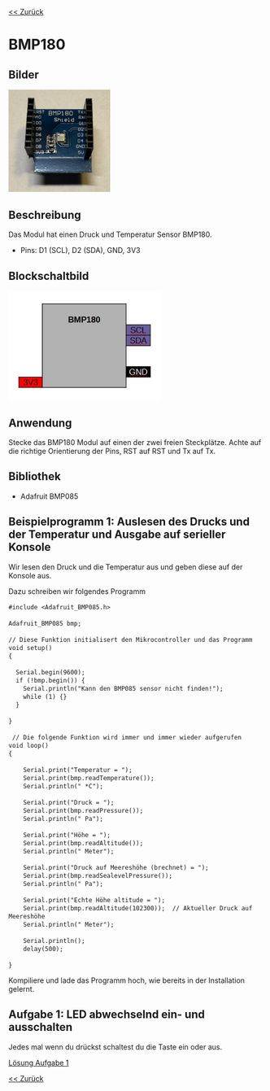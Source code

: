 [<< Zurück](../README.md)

# BMP180

## Bilder

<img src="Bilder/vorne.JPEG" alt="drawing" width="200"/>

## Beschreibung

Das Modul hat einen Druck und Temperatur Sensor BMP180.

- Pins: D1 (SCL), D2 (SDA), GND, 3V3

## Blockschaltbild

<img src="Bilder/pins.jpg" alt="drawing" width="300"/>

## Anwendung

Stecke das BMP180 Modul auf einen der zwei freien Steckplätze. Achte auf die richtige Orientierung der Pins, RST auf RST und Tx auf Tx.

## Bibliothek

- Adafruit BMP085

## Beispielprogramm 1: Auslesen des Drucks und der Temperatur und Ausgabe auf serieller Konsole

Wir lesen den Druck und die Temperatur aus und geben diese auf der Konsole aus.

Dazu schreiben wir folgendes Programm

```
#include <Adafruit_BMP085.h>

Adafruit_BMP085 bmp;

// Diese Funktion initialisert den Mikrocontroller und das Programm  
void setup()
{

  Serial.begin(9600);
  if (!bmp.begin()) {
	Serial.println("Kann den BMP085 sensor nicht finden!");
	while (1) {}
  }

}

 // Die folgende Funktion wird immer und immer wieder aufgerufen 
void loop()
{

    Serial.print("Temperatur = ");
    Serial.print(bmp.readTemperature());
    Serial.println(" *C");
    
    Serial.print("Druck = ");
    Serial.print(bmp.readPressure());
    Serial.println(" Pa");
    
    Serial.print("Höhe = ");
    Serial.print(bmp.readAltitude());
    Serial.println(" Meter");

    Serial.print("Druck auf Meereshöhe (brechnet) = ");
    Serial.print(bmp.readSealevelPressure());
    Serial.println(" Pa");

    Serial.print("Echte Höhe altitude = ");
    Serial.print(bmp.readAltitude(102300));  // Aktueller Druck auf Meereshöhe
    Serial.println(" Meter");
    
    Serial.println();
    delay(500);

}
```
Kompiliere und lade das Programm hoch, wie bereits in der Installation gelernt.

## Aufgabe 1: LED abwechselnd ein- und ausschalten

Jedes mal wenn du drückst schaltest du die Taste ein oder aus.

[Lösung Aufgabe 1](loesung_1.md)

[<< Zurück](../README.md) 